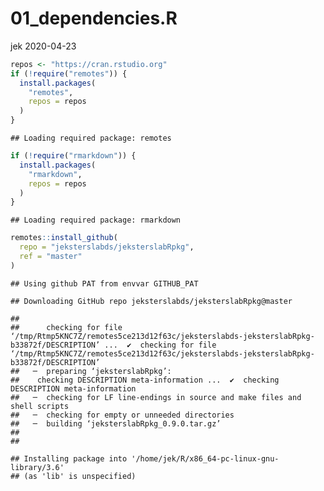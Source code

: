01\_dependencies.R
================
jek
2020-04-23

``` r
repos <- "https://cran.rstudio.org"
if (!require("remotes")) {
  install.packages(
    "remotes",
    repos = repos
  )
}
```

    ## Loading required package: remotes

``` r
if (!require("rmarkdown")) {
  install.packages(
    "rmarkdown",
    repos = repos
  )
}
```

    ## Loading required package: rmarkdown

``` r
remotes::install_github(
  repo = "jeksterslabds/jeksterslabRpkg",
  ref = "master"
)
```

    ## Using github PAT from envvar GITHUB_PAT

    ## Downloading GitHub repo jeksterslabds/jeksterslabRpkg@master

    ## 
    ##      checking for file ‘/tmp/Rtmp5KNC7Z/remotes5ce213d12f63c/jeksterslabds-jeksterslabRpkg-b33872f/DESCRIPTION’ ...  ✔  checking for file ‘/tmp/Rtmp5KNC7Z/remotes5ce213d12f63c/jeksterslabds-jeksterslabRpkg-b33872f/DESCRIPTION’
    ##   ─  preparing ‘jeksterslabRpkg’:
    ##    checking DESCRIPTION meta-information ...  ✔  checking DESCRIPTION meta-information
    ##   ─  checking for LF line-endings in source and make files and shell scripts
    ##   ─  checking for empty or unneeded directories
    ##   ─  building ‘jeksterslabRpkg_0.9.0.tar.gz’
    ##      
    ## 

    ## Installing package into '/home/jek/R/x86_64-pc-linux-gnu-library/3.6'
    ## (as 'lib' is unspecified)
